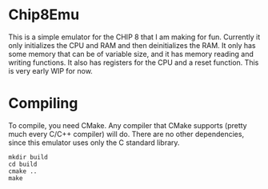 # Chip8Emu

This is a simple emulator for the CHIP 8 that I am making for fun.
Currently it only initializes the CPU and RAM
and then deinitializes the RAM. It only has some memory that can be
of variable size, and it has memory reading and writing functions.
It also has registers for the CPU and a reset
function. This is very early WIP for now.

# Compiling
To compile, you need CMake. Any compiler that CMake supports (pretty much
every C/C++ compiler) will do. There are no other dependencies, since this
emulator uses only the C standard library.

```
mkdir build
cd build
cmake ..
make
```